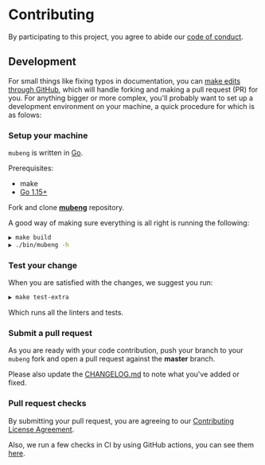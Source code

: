 # Contributing

By participating to this project, you agree to abide our [code of conduct](https://github.com/kitabisa/mubeng/blob/master/.github/CODE_OF_CONDUCT.md).

## Development

For small things like fixing typos in documentation, you can [make edits through GitHub](https://help.github.com/articles/editing-files-in-another-user-s-repository/), which will handle forking and making a pull request (PR) for you. For anything bigger or more complex, you'll probably want to set up a development environment on your machine, a quick procedure for which is as folows:


### Setup your machine

`mubeng` is written in [Go](https://golang.org/).

Prerequisites:

- make
- [Go 1.15+](https://golang.org/doc/install)

Fork and clone **[mubeng](https://github.com/kitabisa/mubeng)** repository.

A good way of making sure everything is all right is running the following:

```bash
▶ make build
▶ ./bin/mubeng -h
```

### Test your change

When you are satisfied with the changes, we suggest you run:

```bash
▶ make test-extra
```

Which runs all the linters and tests.

### Submit a pull request

As you are ready with your code contribution, push your branch to your `mubeng` fork and open a pull request against the **master** branch.

Please also update the [CHANGELOG.md](https://github.com/kitabisa/mubeng/blob/master/CHANGELOG.md) to note what you've added or fixed.

### Pull request checks

By submitting your pull request, you are agreeing to our [Contributing License Agreement](https://github.com/kitabisa/mubeng/blob/master/.github/CONTRIBUTION_LICENSE_AGREEMENT.md).

Also, we run a few checks in CI by using GitHub actions, you can see them [here](https://github.com/kitabisa/mubeng/tree/master/.github/workflows).